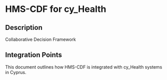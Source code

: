 # HMS-CDF for cy_Health

## Description

Collaborative Decision Framework

## Integration Points

This document outlines how HMS-CDF is integrated with cy_Health systems in Cyprus.
